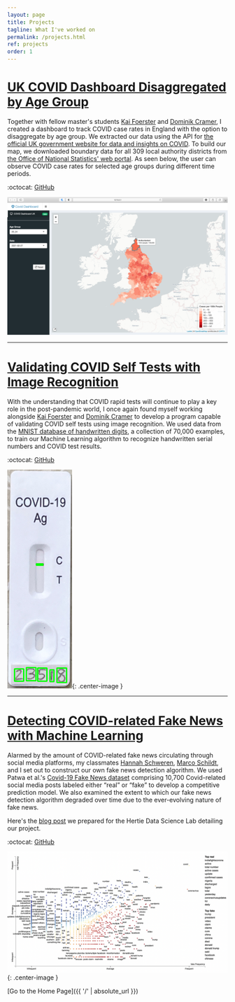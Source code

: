 ```yaml
---
layout: page
title: Projects
tagline: What I've worked on
permalink: /projects.html
ref: projects
order: 1
---
```



# <a id="uk-covid-dashboard">[UK COVID Dashboard Disaggregated by Age Group](https://github.com/intro-to-data-science-21/data-project-covid_dashboard_uk)</a>
Together with fellow master's students [Kai Foerster](https://github.com/kaifoerster) and [Dominik Cramer](https://github.com/DominikCramer), I created a dashboard to track COVID case rates in England with the option to disaggregate by age group. We extracted our data using the API for [the official UK government website for data and insights on COVID](https://coronavirus.data.gov.uk). To build our map, we downloaded boundary data for all 309 local authority districts from [the Office of National Statistics' web portal](https://geoportal.statistics.gov.uk/datasets/local-authority-districts-december-2019-boundaries-uk-bfc-1/explore). As seen below, the user can observe COVID case rates for selected age groups during different time periods.

:octocat: [GitHub](https://github.com/intro-to-data-science-21/data-project-covid_dashboard_uk)

![UK COVID Dashboard](assets/img/uk-covid-dashboard.png "UK COVID Dashboard")

***

# <a id="validating-covid-self-tests">[Validating COVID Self Tests with Image Recognition](https://github.com/smkerr/COVID-test-validation)</a>
With the understanding that COVID rapid tests will continue to play a key role in the post-pandemic world, I once again found myself working alongside [Kai Foerster](https://github.com/kaifoerster) and [Dominik Cramer](https://github.com/DominikCramer) to develop a program capable of validating COVID self tests using image recognition. We used data from the [MNIST database of handwritten digits](http://yann.lecun.com/exdb/mnist/), a collection of 70,000 examples, to train our Machine Learning algorithm to recognize handwritten serial numbers and COVID test results.

:octocat: [GitHub](https://github.com/smkerr/COVID-test-validation)

![Validating COVID Test Results](assets/img/validating-covid-test-results.png "Validating COVID Test Results"){: .center-image }

***

# <a id="detecting-covid-fake-news">[Detecting COVID-related Fake News with Machine Learning](https://github.com/smkerr/COVID-fake-news-detection)</a>
Alarmed by the amount of COVID-related fake news circulating through social media platforms, my classmates [Hannah Schweren](https://github.com/hannahmagda), [Marco Schildt](https://github.com/m-schildt), and I set out to construct our own fake news detection algorithm. We used Patwa et al.'s [Covid-19 Fake News dataset](https://paperswithcode.com/dataset/covid-19-fake-news-dataset) comprising 10,700 Covid-related social media posts labeled either “real” or “fake” to develop a competitive prediction model. We also examined the extent to which our fake news detection algorithm degraded over time due to the ever-evolving nature of fake news.

Here's the [blog post](assets/html/ML-blog-post.html) we prepared for the Hertie Data Science Lab detailing our project.

:octocat: [GitHub](https://github.com/smkerr/COVID-fake-news-detection)

![Detecting COVID-related Fake News](assets/img/fake-news-scatterplot.png "Detecting COVID-related Fake News"){: .center-image }

[Go to the Home Page]({{ '/' | absolute_url }})
